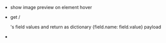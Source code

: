 - show image preview on element hover

- get /<form/>'s field values and return as dictionary {field.name: field.value} payload

- 